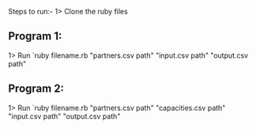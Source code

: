 Steps to run:-
1> Clone the ruby files

Program 1:
----------
1> Run `ruby filename.rb "partners.csv path" "input.csv path" "output.csv path"

Program 2:
----------
 
1>  Run `ruby filename.rb "partners.csv path" "capacities.csv path" "input.csv path" "output.csv path"
